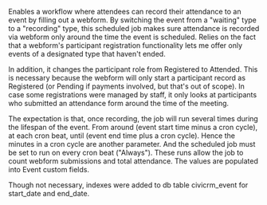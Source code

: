 Enables a workflow where attendees can record their attendance to an event by filling out a webform. By switching the event from a "waiting" type to a "recording" type, this scheduled job makes sure attendance is recorded via webform only around the time the event is scheduled. Relies on the fact that a webform's participant registration functionality lets me offer only events of a designated type that haven't ended.

In addition, it changes the participant role from Registered to Attended. This is necessary because the webform will only start a participant record as Registered (or Pending if payments involved, but that's out of scope). In case some registrations were managed by staff, it only looks at participants who submitted an attendance form around the time of the meeting.

The expectation is that, once recording, the job will run several times during the lifespan of the event. From around (event start time minus a cron cycle), at each cron beat, until (event end time plus a cron cycle). Hence the minutes in a cron cycle are another parameter. And the scheduled job must be set to run on every cron beat ("Always"). These runs allow the job to count webform submissions and total attendance. The values are populated into Event custom fields.

Though not necessary, indexes were added to db table civicrm\_event for start\_date and end\_date.
